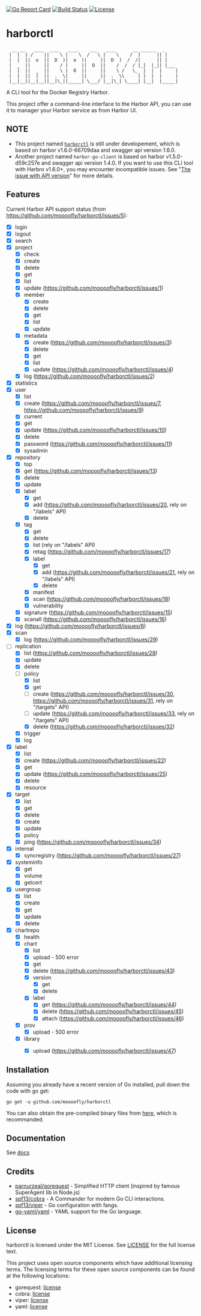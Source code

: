 [![Go Report Card](https://goreportcard.com/badge/gojp/goreportcard)](https://goreportcard.com/report/github.com/moooofly/harborctl) [![Build Status](https://travis-ci.org/moooofly/harborctl.svg?branch=master)](https://travis-ci.org/moooofly/harborctl) [![License](https://img.shields.io/badge/License-MIT-blue.svg)](https://github.com/moooofly/harborctl/blob/master/LICENSE)

# harborctl

```
  __ __   ____  ____   ____    ___   ____      __ ______  _
 |  |  | /    ||    \ |    \  /   \ |    \    /  ]      || |
 |  |  ||  o  ||  D  )|  o  )|     ||  D  )  /  /|      || |
 |  _  ||     ||    / |     ||  O  ||    /  /  / |_|  |_|| |___
 |  |  ||  _  ||    \ |  O  ||     ||    \ /   \_  |  |  |     |
 |  |  ||  |  ||  .  \|     ||     ||  .  \\     | |  |  |     |
 |__|__||__|__||__|\_||_____| \___/ |__|\_| \____| |__|  |_____|
```

A CLI tool for the Docker Registry Harbor.

This project offer a command-line interface to the Harbor API, you can use it to manager your Harbor service as from Harbor UI.

## NOTE

- This project named [`harborctl`](https://github.com/moooofly/harborctl) is still under developement, which is based on harbor v1.6.0-66709daa and swagger api version 1.6.0.
- Another project named `harbor-go-client` is based on harbor v1.5.0-d59c257e and swagger api version 1.4.0. If you want to use this CLI tool with Harbro v1.6.0+, you may encounter incompatible issues. See "[The issue with API version](https://github.com/moooofly/harbor-go-client/issues/27)" for more details.

## Features

Current Harbor API support status (from https://github.com/moooofly/harborctl/issues/5):

- [x] login
- [x] logout
- [x] search
- [x] project
    - [x] check
    - [x] create
    - [x] delete
    - [x] get
    - [x] list
    - [x] update (https://github.com/moooofly/harborctl/issues/1)
    - [x] member
        - [x] create
        - [x] delete
        - [x] get
        - [x] list
        - [x] update
    - [x] metadata
        - [x] create (https://github.com/moooofly/harborctl/issues/3)
        - [x] delete
        - [x] get
        - [x] list
        - [x] update (https://github.com/moooofly/harborctl/issues/4)
    - [x] log (https://github.com/moooofly/harborctl/issues/2)
- [x] statistics
- [x] user
    - [x] list
    - [x] create (https://github.com/moooofly/harborctl/issues/7, https://github.com/moooofly/harborctl/issues/9)
    - [x] current
    - [x] get
    - [x] update (https://github.com/moooofly/harborctl/issues/10)
    - [x] delete
    - [x] password (https://github.com/moooofly/harborctl/issues/11)
    - [x] sysadmin
- [x] repository
    - [x] top
    - [x] get (https://github.com/moooofly/harborctl/issues/13)
    - [x] delete
    - [x] update
    - [x] label
        - [x] get
        - [x] add (https://github.com/moooofly/harborctl/issues/20, rely on "/labels" API)
        - [x] delete
    - [x] tag
        - [x] get
        - [x] delete
        - [x] list (rely on "/labels" API)
        - [x] retag (https://github.com/moooofly/harborctl/issues/17)
        - [x] label
            - [x] get
            - [x] add (https://github.com/moooofly/harborctl/issues/21, rely on "/labels" API)
            - [x] delete
        - [x] manifest
        - [x] scan (https://github.com/moooofly/harborctl/issues/18)
        - [x] vulnerability
    - [x] signature (https://github.com/moooofly/harborctl/issues/15)
    - [x] scanall (https://github.com/moooofly/harborctl/issues/16)
- [x] log (https://github.com/moooofly/harborctl/issues/6)
- [x] scan
    - [x] log (https://github.com/moooofly/harborctl/issues/29)
- [ ] replication
    - [x] list (https://github.com/moooofly/harborctl/issues/28)
    - [x] update
    - [x] delete
    - [ ] policy
        - [x] list
        - [x] get
        - [ ] create (https://github.com/moooofly/harborctl/issues/30, https://github.com/moooofly/harborctl/issues/31, rely on "/targets" API)
        - [ ] update (https://github.com/moooofly/harborctl/issues/33, rely on "/targets" API)
        - [x] delete (https://github.com/moooofly/harborctl/issues/32)
    - [x] trigger
    - [x] log
- [x] label
    - [x] list
    - [x] create (https://github.com/moooofly/harborctl/issues/22)
    - [x] get
    - [x] update (https://github.com/moooofly/harborctl/issues/25)
    - [x] delete
    - [x] resource
- [x] target
    - [x] list
    - [x] get
    - [x] delete
    - [x] create
    - [x] update
    - [x] policy
    - [x] ping (https://github.com/moooofly/harborctl/issues/34)
- [x] internal
    - [x] syncregistry (https://github.com/moooofly/harborctl/issues/27)
- [x] systeminfo
    - [x] get
    - [x] volume
    - [x] getcert
- [x] usergroup
    - [x] list
    - [x] create
    - [x] get
    - [x] update
    - [x] delete
- [x] chartrepo
    - [x] health
    - [x] chart
        - [x] list
        - [x] upload - 500 error
        - [x] get
        - [x] delete (https://github.com/moooofly/harborctl/issues/43)
        - [x] version
            - [x] get
            - [x] delete
        - [x] label
            - [x] get (https://github.com/moooofly/harborctl/issues/44)
            - [x] delete (https://github.com/moooofly/harborctl/issues/45)
            - [x] attach (https://github.com/moooofly/harborctl/issues/46)
    - [x] prov
        - [x] upload - 500 error
    - [x] library
        - [x] upload (https://github.com/moooofly/harborctl/issues/47)


## Installation


Assuming you already have a recent version of Go installed, pull down the code with go get:

```
go get -u github.com/moooofly/harborctl
```

You can also obtain the pre-compiled binary files from [here](https://github.com/moooofly/harborctl/releases), which is recommanded.

## Documentation

See [docs](https://github.com/moooofly/harborctl/tree/master/docs)

## Credits

- [parnurzeal/gorequest](https://github.com/parnurzeal/gorequest) - Simplified HTTP client (inspired by famous SuperAgent lib in Node.js)
- [spf13/cobra](https://github.com/spf13/cobra) - A Commander for modern Go CLI interactions.
- [spf13/viper](https://github.com/spf13/viper) - Go configuration with fangs.
- [go-yaml/yaml](https://github.com/go-yaml/yaml) - YAML support for the Go language.

## License

harborctl is licensed under the MIT License. See [LICENSE](https://github.com/moooofly/harborctl/blob/master/LICENSE) for the full license text.

This project uses open source components which have additional licensing terms. The licensing terms for these open source components can be found at the following locations:

- gorequest: [license](https://github.com/parnurzeal/gorequest/blob/develop/LICENSE)
- cobra: [license](https://github.com/spf13/cobra/blob/master/LICENSE.txt)
- viper: [license](https://github.com/spf13/viper/blob/master/LICENSE)
- yaml: [license](https://github.com/go-yaml/yaml/blob/v2/LICENSE)
